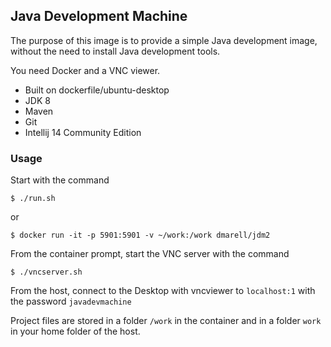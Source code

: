 ## Java Development Machine

The purpose of this image is to provide a simple Java development image, without the need
 to install Java development tools.
 
You need Docker and a VNC viewer.

* Built on dockerfile/ubuntu-desktop
* JDK 8
* Maven
* Git
* Intellij 14 Community Edition

### Usage

Start with the command

    $ ./run.sh

or

    $ docker run -it -p 5901:5901 -v ~/work:/work dmarell/jdm2

From the container prompt, start the VNC server with the command

    $ ./vncserver.sh


From the host, connect to the Desktop with vncviewer to `localhost:1` with the password `javadevmachine`

Project files are stored in a folder `/work` in the container and in a folder `work` in your home folder of the host.
